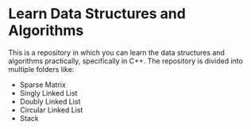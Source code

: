 # Learn Data Structures and Algorithms

This is a repository in which you can learn the data structures and algorithms practically, specifically in C++. The repository is divided into multiple folders like:
- Sparse Matrix
- Singly Linked List
- Doubly Linked List
- Circular Linked List
- Stack
